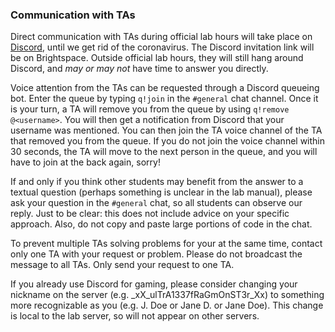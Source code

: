 ### Communication with TAs

Direct communication with TAs during official lab hours will take place on
[Discord], until we get rid of the coronavirus. The Discord invitation link will
be on Brightspace. Outside official lab hours, they will still hang around
Discord, and *may or may not* have time to answer you directly. 
  
Voice attention from the TAs can be requested through a Discord queueing bot.
Enter the queue by typing `q!join` in the `#general` chat channel. Once it is
your turn, a TA will remove you from the queue by using `q!remove @<username>`.
You will then get a notification from Discord that your username was mentioned.
You can then join the TA voice channel of the TA that removed you from the
queue. If you do not join the voice channel within 30 seconds, the TA will move
to the next person in the queue, and you will have to join at the back again,
sorry!

If and only if you think other students may benefit from the answer to a textual
question (perhaps something is unclear in the lab manual), please ask your
question in the `#general` chat, so all students can observe our reply.
Just to be clear: this does not include advice on your specific approach.
Also, do not copy and paste large portions of code in the chat.

To prevent multiple TAs solving problems for your at the same time, contact only
one TA with your request or problem. Please do not broadcast the message to all
TAs. Only send your request to one TA.

If you already use Discord for gaming, please consider changing your nickname on
the server (e.g. \_xX\_ulTrA1337fRaGmOnST3r_Xx) to something more recognizable
as you (e.g. J. Doe or Jane D. or Jane Doe). This change is local to the lab
server, so will not appear on other servers.

[discord]: https://discord.com/
